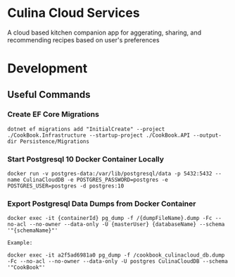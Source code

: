 # Culina Cloud Services

A cloud based kitchen companion app for aggerating, sharing, and recommending recipes based on user's preferences

# Development

## Useful Commands

### Create EF Core Migrations
```
dotnet ef migrations add "InitialCreate" --project ./CookBook.Infrastructure --startup-project ./CookBook.API --output-dir Persistence/Migrations
```

### Start Postgresql 10 Docker Container Locally

```
docker run -v postgres-data:/var/lib/postgresql/data -p 5432:5432 --name CulinaCloudDB -e POSTGRES_PASSWORD=postgres -e POSTGRES_USER=postgres -d postgres:10
```

### Export Postgresql Data Dumps from Docker Container

```
docker exec -it {containerId} pg_dump -f /{dumpFileName}.dump -Fc --no-acl --no-owner --data-only -U {masterUser} {databaseName} --schema '"{schemaName}"'

Example:

docker exec -it a2f5ad6981a0 pg_dump -f /cookbook_culinacloud_db.dump -Fc --no-acl --no-owner --data-only -U postgres CulinaCloudDB --schema '"CookBook"'
```